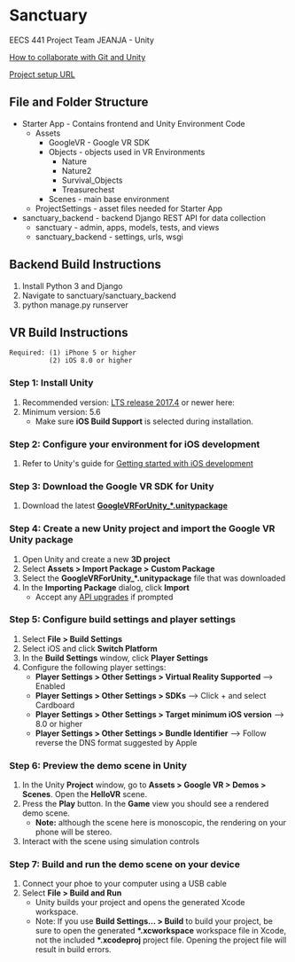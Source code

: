 
# Sanctuary
EECS 441 Project Team JEANJA - Unity

[How to collaborate with Git and Unity](https://stackoverflow.com/questions/21573405/how-to-prepare-a-unity-project-for-git)

[Project setup URL](https://developers.google.com/vr/develop/unity/get-started-ios)



## File and Folder Structure
* Starter App - Contains frontend and Unity Environment Code
	* Assets
		* GoogleVR - Google VR SDK
		* Objects - objects used in VR Environments
			* Nature
			* Nature2
			* Survival_Objects
			* Treasurechest
		* Scenes - main base environment
	* ProjectSettings - asset files needed for Starter App
* sanctuary_backend - backend Django REST API for data collection
	* sanctuary - admin, apps, models, tests, and views
	* sanctuary_backend - settings, urls, wsgi



## Backend Build Instructions
1. Install Python 3 and Django
2. Navigate to sanctuary/sanctuary_backend
3. python manage.py runserver


## VR Build Instructions
```
Required: (1) iPhone 5 or higher
          (2) iOS 8.0 or higher
```
              
### Step 1: Install Unity 
1. Recommended version: [LTS release 2017.4](https://unity3d.com/unity/qa/lts-releases) or newer here: 
2. Minimum version: 5.6
	- Make sure **iOS Build Support** is selected during installation.
    
### Step 2: Configure your environment for iOS development
1. Refer to Unity's guide for [Getting started with iOS development](https://docs.unity3d.com/Manual/iphone-GettingStarted.html)

### Step 3: Download the Google VR SDK for Unity
1. Download the latest [**GoogleVRForUnity_\*.unitypackage**](https://github.com/googlevr/gvr-unity-sdk/releases)

### Step 4: Create a new Unity project and import the Google VR Unity package
1. Open Unity and create a new **3D project**
2. Select **Assets > Import Package > Custom Package**
3. Select the **GoogleVRForUnity_\*.unitypackage** file that was downloaded
4. In the **Importing Package** dialog, click **Import**
	- Accept any [API upgrades](https://docs.unity3d.com/Manual/APIUpdater.html) if prompted

### Step 5: Configure build settings and player settings
1. Select **File > Build Settings**
2. Select iOS and click **Switch Platform**
3. In the **Build Settings** window, click **Player Settings**
4. Configure the following player settings:
	- **Player Settings > Other Settings > Virtual Reality Supported**  -->  Enabled
	- **Player Settings > Other Settings > SDKs** --> Click + and select Cardboard
	- **Player Settings > Other Settings > Target minimum iOS version** --> 8.0 or higher
	- **Player Settings > Other Settings > Bundle Identifier** --> Follow reverse the DNS format suggested by Apple
        
### Step 6: Preview the demo scene in Unity
1. In the Unity **Project** window, go to **Assets > Google VR > Demos > Scenes**. Open the **HelloVR** scene.
2. Press the **Play** button. In the **Game** view you should see a rendered demo scene.
	- **Note:** although the scene here is monoscopic, the rendering on your phone will be stereo.
3. Interact with the scene using simulation controls
    
### Step 7: Build and run the demo scene on your device
1. Connect your phoe to your computer using a USB cable
2. Select **File > Build and Run**
	- Unity builds your project and opens the generated Xcode workspace.
	- Note: If you use **Build Settings… > Build** to build your project, be sure to open the generated **\*.xcworkspace** workspace file in Xcode, not the included **\*.xcodeproj** project file. Opening the project file will result in build errors.

